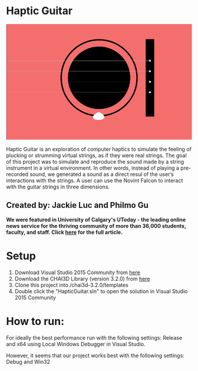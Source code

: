 # Haptic Guitar

![Haptic Guitar](images/hapticguitar_final.png)

Haptic Guitar is an exploration of computer haptics to simulate the feeling of plucking or strumming virtual strings, as if they were real strings. The goal of this project was to simulate and reproduce the sound made by a string instrument in a virtual environment. In other words, instead of playing a pre-recorded sound, we generated a sound as a direct resul of the user’s interactions with the strings. A user can use the Novint Falcon to interact with the guitar strings in three dimensions. 

## Created by: Jackie Luc and Philmo Gu  

**We were featured in University of Calgary's UToday - the leading online news service for the thriving community of more than 36,000 students, faculty, and staff. Click [here](http://ucalgary.ca/utoday/issue/2017-04-12/computer-science-showcase-invites-visitors-engage-their-senses-real-and-virtual) for the full article.**

# Setup

1. Download Visual Studio 2015 Community from [here](https://www.microsoft.com/en-us/download/details.aspx?id=48146 "Microsoft")  
2. Download the CHAI3D Library (version 3.2.0) from [here](http://www.chai3d.org/download/releases "CHAI3D")  
3. Clone this project into /chai3d-3.2.0/templates  
4. Double click the "HapticGuitar.sln" to open the solution in Visual Studio 2015 Community

# How to run:

For ideally the best performance run with the following settings: Release and x64 using Local Windows Debugger in Visual Studio.

However, it seems that our project works best with the following settings: Debug and Win32
